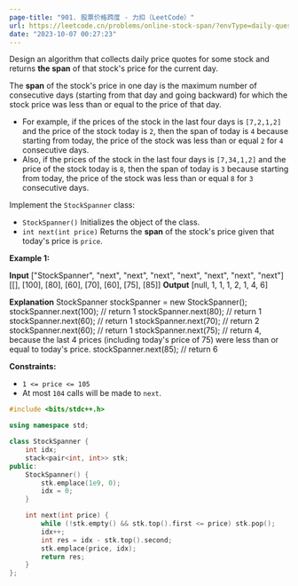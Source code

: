 ```yaml
---
page-title: "901. 股票价格跨度 - 力扣（LeetCode）"
url: https://leetcode.cn/problems/online-stock-span/?envType=daily-question&envId=2023-10-07
date: "2023-10-07 00:27:23"
---
```

Design an algorithm that collects daily price quotes for some stock and returns **the span** of that stock's price for the current day.

The **span** of the stock's price in one day is the maximum number of consecutive days (starting from that day and going backward) for which the stock price was less than or equal to the price of that day.

-   For example, if the prices of the stock in the last four days is `[7,2,1,2]` and the price of the stock today is `2`, then the span of today is `4` because starting from today, the price of the stock was less than or equal `2` for `4` consecutive days.
-   Also, if the prices of the stock in the last four days is `[7,34,1,2]` and the price of the stock today is `8`, then the span of today is `3` because starting from today, the price of the stock was less than or equal `8` for `3` consecutive days.

Implement the `StockSpanner` class:

-   `StockSpanner()` Initializes the object of the class.
-   `int next(int price)` Returns the **span** of the stock's price given that today's price is `price`.

**Example 1:**

**Input**
\["StockSpanner", "next", "next", "next", "next", "next", "next", "next"\]
\[\[\], \[100\], \[80\], \[60\], \[70\], \[60\], \[75\], \[85\]\]
**Output**
\[null, 1, 1, 1, 2, 1, 4, 6\]

**Explanation**
StockSpanner stockSpanner = new StockSpanner();
stockSpanner.next(100); // return 1
stockSpanner.next(80);  // return 1
stockSpanner.next(60);  // return 1
stockSpanner.next(70);  // return 2
stockSpanner.next(60);  // return 1
stockSpanner.next(75);  // return 4, because the last 4 prices (including today's price of 75) were less than or equal to today's price.
stockSpanner.next(85);  // return 6

**Constraints:**

-   `1 <= price <= 105`
-   At most `104` calls will be made to `next`.

```cpp
#include <bits/stdc++.h>

using namespace std;

class StockSpanner {
    int idx;
    stack<pair<int, int>> stk;
public:
    StockSpanner() {
        stk.emplace(1e9, 0);
        idx = 0;
    }

    int next(int price) {
        while (!stk.empty() && stk.top().first <= price) stk.pop();
        idx++;
        int res = idx - stk.top().second;
        stk.emplace(price, idx);
        return res;
    }
};
```